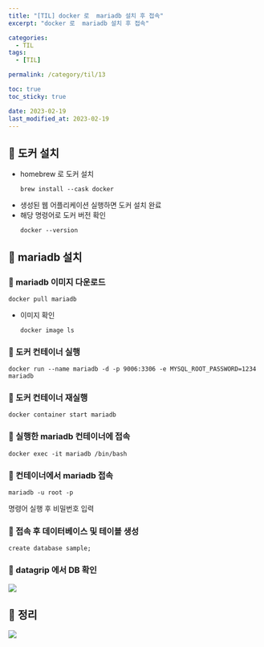 ```yaml
---
title: "[TIL] docker 로  mariadb 설치 후 접속"
excerpt: "docker 로  mariadb 설치 후 접속"

categories:
  - TIL
tags:
  - [TIL]

permalink: /category/til/13

toc: true
toc_sticky: true

date: 2023-02-19
last_modified_at: 2023-02-19
---
```

## 🦥 도커 설치
- homebrew 로 도커 설치
  ```
  brew install --cask docker
  ```
- 생성된 웹 어플리케이션 실행하면 도커 설치 완료
- 해당 명령어로 도커 버전 확인
  ```
  docker --version
  ```

## 🦥 mariadb 설치

### 🌿 mariadb 이미지 다운로드

  ```
  docker pull mariadb
  ```

- 이미지 확인
  ```
  docker image ls
  ```

### 🌿 도커 컨테이너 실행
```
docker run --name mariadb -d -p 9006:3306 -e MYSQL_ROOT_PASSWORD=1234 mariadb
```

### 🌿 도커 컨테이너 재실행
```
docker container start mariadb
```

### 🌿 실행한 mariadb 컨테이너에 접속
```
docker exec -it mariadb /bin/bash
```

### 🌿 컨테이너에서 mariadb 접속
```
mariadb -u root -p
```
명령어 실행 후 비밀번호 입력

### 🌿 접속 후 데이터베이스 및 테이블 생성
```
create database sample;
```

### 🌿 datagrip 에서 DB 확인

<img src="https://imgur.com/DQqXLzj.png">

  
## 🦥 정리
<img src="https://imgur.com/hkOrMyH.png">
